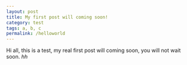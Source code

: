 ```yaml
---
layout: post
title: My first post will coming soon!
category: test
tags: a, b, c
permalink: /helloworld
---
```


Hi all, this is a test, my real first post will coming soon,
you will not wait soon.
*hh*
